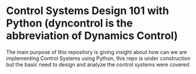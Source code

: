# Control Systems Design 101 with Python (dyncontrol is the abbreviation of Dynamics Control)
The main purpose of this repository is giving insight about how can we are implementing Control Systems using Python, this repo is under construction but the basic need to design and analyze the control systems were covered
